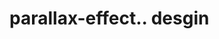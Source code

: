 # parallax-effect.. desgin                                                                                                                                                                                                                                                                                                                                                                                                                                                                                                          
